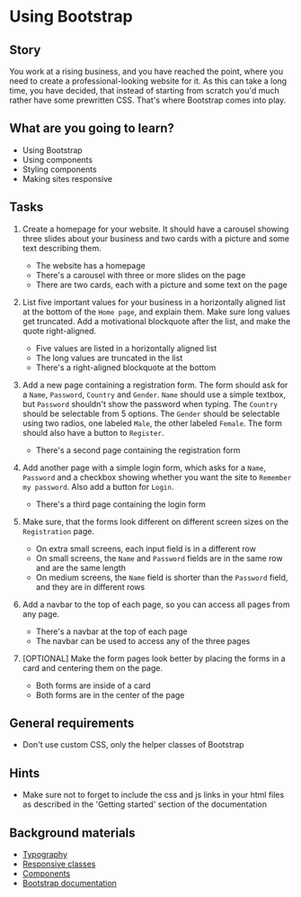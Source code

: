 # Using Bootstrap

## Story

You work at a rising business, and you have reached the point, where you need to create a
professional-looking website for it. As this can take a long time, you have decided, that instead of
starting from scratch you'd much rather have some prewritten CSS. That's where Bootstrap comes into play.

## What are you going to learn?

- Using Bootstrap
- Using components
- Styling components
- Making sites responsive

## Tasks

1. Create a homepage for your website. It should have a carousel showing three slides about your business and two cards with a picture and some text describing them.
    - The website has a homepage
    - There's a carousel with three or more slides on the page
    - There are two cards, each with a picture and some text on the page

2. List five important values for your business in a horizontally aligned list at the bottom of the `Home page`, and explain them. Make sure long values get truncated. Add a motivational blockquote after the list, and make the quote right-aligned.
    - Five values are listed in a horizontally aligned list
    - The long values are truncated in the list
    - There's a right-aligned blockquote at the bottom

3. Add a new page containing a registration form. The form should ask for a `Name`, `Password`, `Country` and `Gender`. `Name` should use a simple textbox, but `Password` shouldn't show the password when typing. The `Country` should be selectable from 5 options. The `Gender` should be selectable using two radios, one labeled `Male`, the other labeled `Female`. The form should also have a button to `Register`.
    - There's a second page containing the registration form

4. Add another page with a simple login form, which asks for a `Name`, `Password` and a checkbox showing whether you want the site to `Remember my password`. Also add a button for `Login`.
    - There's a third page containing the login form

5. Make sure, that the forms look different on different screen sizes on the `Registration` page.
    - On extra small screens, each input field is in a different row
    - On small screens, the `Name` and `Password` fields are in the same row and are the same length
    - On medium screens, the `Name` field is shorter than the `Password` field, and they are in different rows

6. Add a navbar to the top of each page, so you can access all pages from any page.
    - There's a navbar at the top of each page
    - The navbar can be used to access any of the three pages

7. [OPTIONAL] Make the form pages look better by placing the forms in a card and centering them on the page.
    - Both forms are inside of a card
    - Both forms are in the center of the page

## General requirements

- Don't use custom CSS, only the helper classes of Bootstrap

## Hints

- Make sure not to forget to include the css and js links in your html files as described in the 'Getting
started' section of the documentation

## Background materials

- <i class="far fa-exclamation"></i> [Typography](https://getbootstrap.com/docs/4.0/content/typography/)
- <i class="far fa-exclamation"></i> [Responsive classes](https://getbootstrap.com/docs/4.0/layout/grid/#responsive-classes)
- <i class="far fa-exclamation"></i> [Components](https://getbootstrap.com/docs/4.0/components/alerts/)
- <i class="far fa-book-open"></i> [Bootstrap documentation](https://getbootstrap.com/docs/4.5/getting-started/introduction/)
